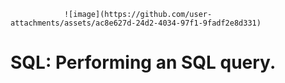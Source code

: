                 ![image](https://github.com/user-attachments/assets/ac8e627d-24d2-4034-97f1-9fadf2e8d331)






# SQL: Performing an SQL query.

